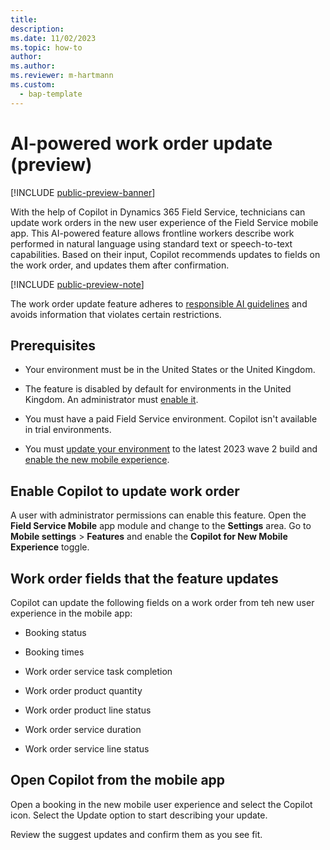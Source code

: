 ```yaml
---
title:
description: 
ms.date: 11/02/2023
ms.topic: how-to
author: 
ms.author: 
ms.reviewer: m-hartmann
ms.custom:
  - bap-template
---
```


# AI-powered work order update (preview)

[!INCLUDE [public-preview-banner](../includes/public-preview-banner.md)]

With the help of Copilot in Dynamics 365 Field Service, technicians can update work orders in the new user experience of the Field Service mobile app. This AI-powered feature allows frontline workers describe work performed in natural language using standard text or speech-to-text capabilities. Based on their input, Copilot recommends updates to fields on the work order, and updates them after confirmation.  

[!INCLUDE [public-preview-note](../includes/public-preview-note.md)]

The work order update feature adheres to [responsible AI guidelines](faqs-work-order-update.md) and avoids information that violates certain restrictions.

## Prerequisites

- Your environment must be in the United States or the United Kingdom.

- The feature is disabled by default for environments in the United Kingdom. An administrator must [enable it](#enable-copilot-to-update-work-order).

- You must have a paid Field Service environment. Copilot isn't available in trial environments.

- You must [update your environment](update-field-service.md) to the latest 2023 wave 2 build and [enable the new mobile experience](mobile-powerapp-newux-overview.md).

## Enable Copilot to update work order

A user with administrator permissions can enable this feature. Open the **Field Service Mobile** app module and change to the **Settings** area. Go to **Mobile settings** > **Features** and enable the **Copilot for New Mobile Experience** toggle.

## Work order fields that the feature updates

Copilot can update the following fields on a work order from teh new user experience in the mobile app:

- Booking status

- Booking times

- Work order service task completion

- Work order product quantity

- Work order product line status

- Work order service duration

- Work order service line status

## Open Copilot from the mobile app

Open a booking in the new mobile user experience and select the Copilot icon. Select the Update option to start describing your update.

<!--screnshot with copilot icon and the two options -->

Review the suggest updates and confirm them as you see fit.
